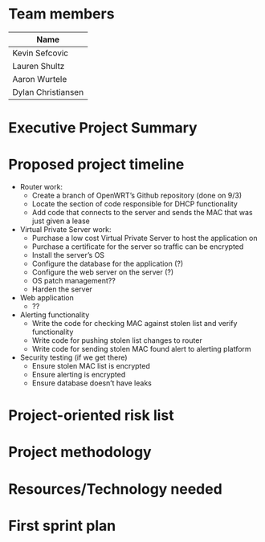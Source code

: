 # Team members
| Name |
| ------ |
| Kevin Sefcovic |
| Lauren Shultz |
| Aaron Wurtele |
| Dylan Christiansen |

# Executive Project Summary

# Proposed project timeline
+ Router work:
    - Create a branch of OpenWRT’s Github repository (done on 9/3)
    - Locate the section of code responsible for DHCP functionality
    - Add code that connects to the server and sends the MAC that was just given a lease
+ Virtual Private Server work:
    - Purchase a low cost Virtual Private Server to host the application on
    - Purchase a certificate for the server so traffic can be encrypted
    - Install the server’s OS
    - Configure the database for the application (?)
    - Configure the web server on the server (?)
    - OS patch management??
    - Harden the server
+ Web application
    - ??
+ Alerting functionality
    - Write the code for checking MAC against stolen list and verify functionality
    - Write code for pushing stolen list changes to router
    - Write code for sending stolen MAC found alert to alerting platform
+ Security testing (if we get there)
    - Ensure stolen MAC list is encrypted
    - Ensure alerting is encrypted
    - Ensure database doesn’t have leaks 

# Project-oriented risk list

# Project methodology

# Resources/Technology needed

# First sprint plan
